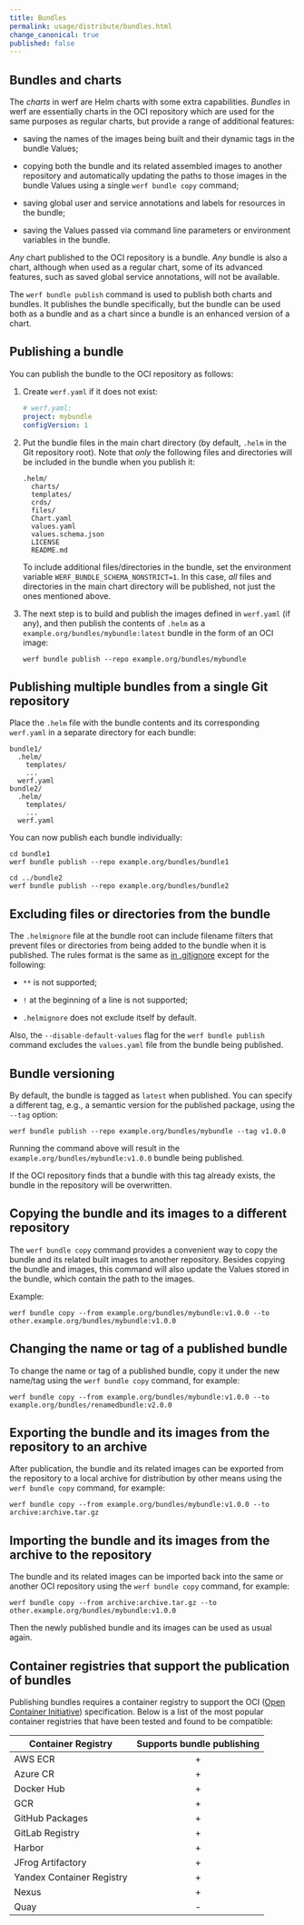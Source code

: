 ```yaml
---
title: Bundles
permalink: usage/distribute/bundles.html
change_canonical: true
published: false
---
```


## Bundles and charts

The *charts* in werf are Helm charts with some extra capabilities. *Bundles* in werf are essentially charts in the OCI repository which are used for the same purposes as regular charts, but provide a range of additional features:

* saving the names of the images being built and their dynamic tags in the bundle Values;

* copying both the bundle and its related assembled images to another repository and automatically updating the paths to those images in the bundle Values using a single `werf bundle copy` command;

* saving global user and service annotations and labels for resources in the bundle;

* saving the Values passed via command line parameters or environment variables in the bundle.

*Any* chart published to the OCI repository is a bundle. *Any* bundle is also a chart, although when used as a regular chart, some of its advanced features, such as saved global service annotations, will not be available.

The `werf bundle publish` command is used to publish both charts and bundles. It publishes the bundle specifically, but the bundle can be used both as a bundle and as a chart since a bundle is an enhanced version of a chart.

## Publishing a bundle

You can publish the bundle to the OCI repository as follows:

1. Create `werf.yaml` if it does not exist:

   ```yaml
   # werf.yaml:
   project: mybundle
   configVersion: 1
   ```

2. Put the bundle files in the main chart directory (by default, `.helm` in the Git repository root). Note that *only* the following files and directories will be included in the bundle when you publish it:

   ```
   .helm/
     charts/
     templates/
     crds/
     files/
     Chart.yaml
     values.yaml
     values.schema.json
     LICENSE
     README.md
   ```

   To include additional files/directories in the bundle, set the environment variable `WERF_BUNDLE_SCHEMA_NONSTRICT=1`. In this case, *all* files and directories in the main chart directory will be published, not just the ones mentioned above.

3. The next step is to build and publish the images defined in `werf.yaml` (if any), and then publish the contents of `.helm` as a `example.org/bundles/mybundle:latest` bundle in the form of an OCI image:

   ```shell
   werf bundle publish --repo example.org/bundles/mybundle
   ```

## Publishing multiple bundles from a single Git repository

Place the `.helm` file with the bundle contents and its corresponding `werf.yaml` in a separate directory for each bundle:

```
bundle1/
  .helm/
    templates/
    ...
  werf.yaml
bundle2/
  .helm/
    templates/
    ...
  werf.yaml
```

You can now publish each bundle individually:

```shell
cd bundle1
werf bundle publish --repo example.org/bundles/bundle1

cd ../bundle2
werf bundle publish --repo example.org/bundles/bundle2
```

## Excluding files or directories from the bundle

The `.helmignore` file at the bundle root can include filename filters that prevent files or directories from being added to the bundle when it is published. The rules format is the same as [in .gitignore](https://git-scm.com/docs/gitignore) except for the following:

- `**` is not supported;

- `!` at the beginning of a line is not supported;

- `.helmignore` does not exclude itself by default.

Also, the `--disable-default-values` flag for the `werf bundle publish` command excludes the `values.yaml` file from the bundle being published.

## Bundle versioning

By default, the bundle is tagged as `latest` when published. You can specify a different tag, e.g., a semantic version for the published package, using the `--tag` option:

```shell
werf bundle publish --repo example.org/bundles/mybundle --tag v1.0.0
```

Running the command above will result in the `example.org/bundles/mybundle:v1.0.0` bundle being published.

If the OCI repository finds that a bundle with this tag already exists, the bundle in the repository will be overwritten.

## Copying the bundle and its images to a different repository

The `werf bundle copy` command provides a convenient way to copy the bundle and its related built images to another repository. Besides copying the bundle and images, this command will also update the Values stored in the bundle, which contain the path to the images.

Example:

```shell
werf bundle copy --from example.org/bundles/mybundle:v1.0.0 --to other.example.org/bundles/mybundle:v1.0.0
```

## Changing the name or tag of a published bundle

To change the name or tag of a published bundle, copy it under the new name/tag using the `werf bundle copy` command, for example:

```shell
werf bundle copy --from example.org/bundles/mybundle:v1.0.0 --to example.org/bundles/renamedbundle:v2.0.0
```

## Exporting the bundle and its images from the repository to an archive

After publication, the bundle and its related images can be exported from the repository to a local archive for distribution by other means using the `werf bundle copy` command, for example:

```shell
werf bundle copy --from example.org/bundles/mybundle:v1.0.0 --to archive:archive.tar.gz
```

## Importing the bundle and its images from the archive to the repository

The bundle and its related images can be imported back into the same or another OCI repository using the `werf bundle copy` command, for example:

```shell
werf bundle copy --from archive:archive.tar.gz --to other.example.org/bundles/mybundle:v1.0.0
```

Then the newly published bundle and its images can be used as usual again.

## Container registries that support the publication of bundles

Publishing bundles requires a container registry to support the OCI ([Open Container Initiative](https://github.com/opencontainers/image-spec)) specification. Below is a list of the most popular container registries that have been tested and found to be compatible:

| Container Registry        | Supports bundle publishing      |
| ------------------------- |:-------------------------------:|
| AWS ECR                   | +                               |
| Azure CR                  | +                               |
| Docker Hub                | +                               |
| GCR                       | +                               |
| GitHub Packages           | +                               |
| GitLab Registry           | +                               |
| Harbor                    | +                               |
| JFrog Artifactory         | +                               |
| Yandex Container Registry | +                               |
| Nexus                     | +                               |
| Quay                      | -                               |